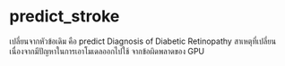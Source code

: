 # predict_stroke
เปลี่ยนจากหัวข้อเดิม คือ predict Diagnosis of Diabetic Retinopathy สาเหตุที่เปลี่ยนเนื่องจากมีปัญหาในการเอาโมเดลออกไปใช้ จากข้อผิดพลาดของ GPU
